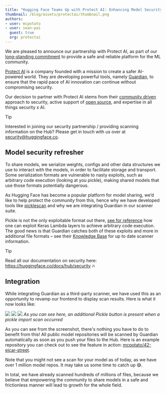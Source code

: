 ```yaml
---
title: "Hugging Face Teams Up with Protect AI: Enhancing Model Security for the ML Community"
thumbnail: /blog/assets/protectai/thumbnail.png
authors:
- user: mcpotato
- user: sean-pai
  guest: true
  org: protectai
---
```



We are pleased to announce our partnership with Protect AI, as part of our [long-standing commitment](https://huggingface.co/blog/2024-security-features) to provide a safe and reliable platform for the ML community.

[Protect AI](https://protectai.com/) is a company founded with a mission to create a safer AI-powered world. They are developing powerful tools, namely [Guardian](https://protectai.com/guardian), to ensure that the rapid pace of AI innovation can continue without compromising security.

Our decision to partner with Protect AI stems from their [community driven](https://huntr.com/) approach to security, active support of [open source](https://github.com/protectai), and expertise in all things security x AI.

> [!TIP]
> Interested in joining our security partnership / providing scanning information on the Hub? Please get in touch with us over at security@huggingface.co.

## Model security refresher

To share models, we serialize weights, configs and other data structures we use to interact with the models, in order to facilitate storage and transport. Some serialization formats are vulnerable to nasty exploits, such as arbitrary code execution (looking at you pickle), making shared models that use those formats potentially dangerous.

As Hugging Face has become a popular platform for model sharing, we’d like to help protect the community from this, hence why we have developed tools like [picklescan](https://github.com/mmaitre314/picklescan) and why we are integrating Guardian in our scanner suite.

Pickle is not the only exploitable format out there, [see for reference](https://github.com/Azure/counterfit/wiki/Abusing-ML-model-file-formats-to-create-malware-on-AI-systems:-A-proof-of-concept) how one can exploit Keras Lambda layers to achieve arbitrary code execution. The good news is that Guardian catches both of these exploits and more in additional file formats – see their [Knowledge Base](https://protectai.com/insights/knowledge-base/) for up to date scanner information.

> [!TIP]
> Read all our documentation on security here: https://huggingface.co/docs/hub/security 🔥

## Integration

While integrating Guardian as a third-party scanner, we have used this as an opportunity to revamp our frontend to display scan results. Here is what it now looks like:

<img class="block" src="https://huggingface.co/datasets/huggingface/documentation-images/resolve/main/hub/third-party-scans-list.png"/>

<img class="block" src="https://huggingface.co/datasets/huggingface/documentation-images/resolve/main/hub/security-scanner-status-banner.png"/>

<img class="block" src="https://huggingface.co/datasets/huggingface/documentation-images/resolve/main/hub/security-scanner-pickle-import-list.png"/>
<em>As you can see here, an additional Pickle button is present when a pickle import scan occurred</em>

As you can see from the screenshot, there's nothing you have to do to benefit from this! All public model repositories will be scanned by Guardian automatically as soon as you push your files to the Hub. Here is an example repository you can check out to see the feature in action: [mcpotato/42-eicar-street](https://huggingface.co/mcpotato/42-eicar-street).

Note that you might not see a scan for your model as of today, as we have over 1 million model repos. It may take us some time to catch up 😅.

In total, we have already scanned hundreds of millions of files, because we believe that empowering the community to share models in a safe and frictionless manner will lead to growth for the whole field.
